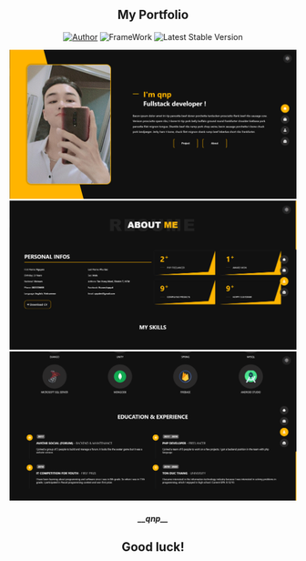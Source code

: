 <div align="center">
    <h2><b>My Portfolio</b></h2>
    <p align="center">
        <a href="https://facebook.com/100029121395944"><img src="https://img.shields.io/badge/Author-qnp-blue.svg" alt="Author"></a>
        <img src="https://img.shields.io/badge/React-20232A?style=for-the-badge&logo=react&logoColor=white" alt="FrameWork">
        <img src="https://img.shields.io/badge/Version-1.0.0-green.svg" alt="Latest Stable Version">
    </p>
    <img src="src/assets/projects/portfolio/portfolio-1.png" alt="demo">
    <img src="src/assets/projects/portfolio/portfolio-2.png" alt="demo">
    <img src="src/assets/projects/portfolio/portfolio-3.png" alt="demo">
    </br>
</div>

<h5 align="center">__qnp__</h5>
<h2 align="center">Good luck!</h3>